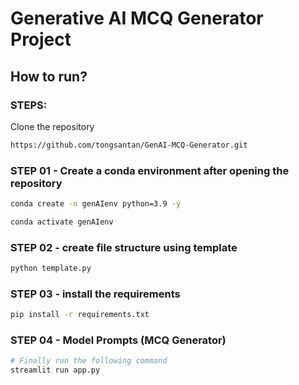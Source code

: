 # Generative AI MCQ Generator Project

## How to run?
### STEPS:

Clone the repository

```bash
https://github.com/tongsantan/GenAI-MCQ-Generator.git
```
### STEP 01 - Create a conda environment after opening the repository

```bash
conda create -n genAIenv python=3.9 -y
```

```bash
conda activate genAIenv
```

### STEP 02 - create file structure using template
```bash
python template.py
```

### STEP 03 - install the requirements
```bash
pip install -r requirements.txt
```

### STEP 04 - Model Prompts (MCQ Generator) 

```bash
# Finally run the following command
streamlit run app.py
```

